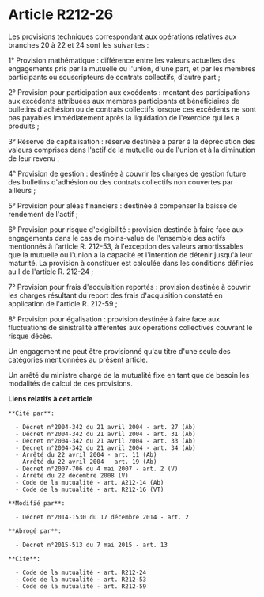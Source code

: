 # Article R212-26

Les provisions techniques correspondant aux opérations relatives aux branches 20 à 22 et 24 sont les suivantes : 

1° Provision mathématique : différence entre les valeurs actuelles des engagements pris par la mutuelle ou l'union, d'une
part, et par les membres participants ou souscripteurs de contrats collectifs, d'autre part ; 

2° Provision pour participation aux excédents : montant des participations aux excédents attribuées aux membres participants
et bénéficiaires de bulletins d'adhésion ou de contrats collectifs lorsque ces excédents ne sont pas payables immédiatement
après la liquidation de l'exercice qui les a produits ; 

3° Réserve de capitalisation : réserve destinée à parer à la dépréciation des valeurs comprises dans l'actif de la mutuelle
ou de l'union et à la diminution de leur revenu ; 

4° Provision de gestion : destinée à couvrir les charges de gestion future des bulletins d'adhésion ou des contrats
collectifs non couvertes par ailleurs ; 

5° Provision pour aléas financiers : destinée à compenser la baisse de rendement de l'actif ; 

6° Provision pour risque d'exigibilité : provision destinée à faire face aux engagements dans le cas de moins-value de
l'ensemble des actifs mentionnés à l'article R. 212-53, à l'exception des valeurs amortissables que la mutuelle ou l'union a
la capacité et l'intention de détenir jusqu'à leur maturité. La provision à constituer est calculée dans les conditions
définies au I de l'article R. 212-24 ; 

7° Provision pour frais d'acquisition reportés : provision destinée à couvrir les charges résultant du report des frais
d'acquisition constaté en application de l'article R. 212-59 ; 

8° Provision pour égalisation : provision destinée à faire face aux fluctuations de sinistralité afférentes aux opérations
collectives couvrant le risque décès. 

Un engagement ne peut être provisionné qu'au titre d'une seule des catégories mentionnées au présent article. 

Un arrêté du ministre chargé de la mutualité fixe en tant que de besoin les modalités de calcul de ces provisions.

**Liens relatifs à cet article**

	**Cité par**:

	  - Décret n°2004-342 du 21 avril 2004 - art. 27 (Ab)
	  - Décret n°2004-342 du 21 avril 2004 - art. 31 (Ab)
	  - Décret n°2004-342 du 21 avril 2004 - art. 33 (Ab)
	  - Décret n°2004-342 du 21 avril 2004 - art. 34 (Ab)
	  - Arrêté du 22 avril 2004 - art. 11 (Ab)
	  - Arrêté du 22 avril 2004 - art. 19 (Ab)
	  - Décret n°2007-706 du 4 mai 2007 - art. 2 (V)
	  - Arrêté du 22 décembre 2008 (V)
	  - Code de la mutualité - art. A212-14 (Ab)
	  - Code de la mutualité - art. R212-16 (VT)

	**Modifié par**:

	  - Décret n°2014-1530 du 17 décembre 2014 - art. 2

	**Abrogé par**:

	  - Décret n°2015-513 du 7 mai 2015 - art. 13

	**Cite**:

	  - Code de la mutualité - art. R212-24
	  - Code de la mutualité - art. R212-53
	  - Code de la mutualité - art. R212-59
